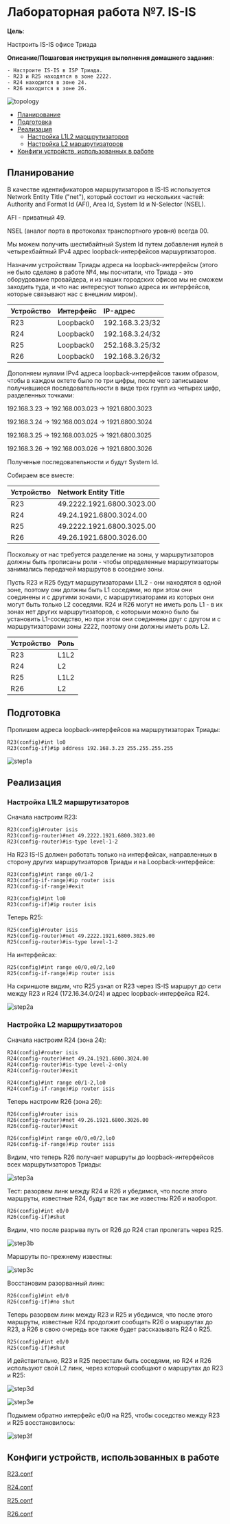 # Лабораторная работа №7. IS-IS

**Цель**:

Настроить IS-IS офисе Триада

**Описание/Пошаговая инструкция выполнения домашнего задания**:

    - Настроите IS-IS в ISP Триада.
    - R23 и R25 находятся в зоне 2222.
    - R24 находится в зоне 24.
    - R26 находится в зоне 26.

![topology](./images/topology.png)

- [Планирование](#планирование)
- [Подготовка](#подготовка)
- [Реализация](#реализация)
  - [Настройка L1L2 маршрутизаторов](#настройка-L1L2-маршрутизаторов)
  - [Настройка L2 маршрутизаторов](#настройка-L2-маршрутизаторов)
- [Конфиги устройств, использованных в работе](#конфиги-устройств-использованных-в-работе)

## Планирование

В качестве идентификаторов маршрутизаторов в IS-IS используется Network Entity Title ("net"), который состоит из нескольких частей: Authority and Format Id (AFI), Area Id, System Id и N-Selector (NSEL).

AFI - приватный 49.

NSEL (аналог порта в протоколах транспортного уровня) всегда 00.

Мы можем получить шестибайтный System Id путем добавления нулей в четырехбайтный IPv4 адрес loopback-интерфейсов маршуртизаторов.

Назначим устройствам Триады адреса на loopback-интерфейсы (этого не было сделано в работе №4, мы посчитали, что Триада - это оборудование провайдера, и из наших городских офисов мы не сможем заходить туда, и что нас интересуют только адреса их интерфейсов, которые связывают нас с внешним миром).

| Устройство | Интерфейс | IP-адрес        |
| :--------- | :-------- | :-------------- |
| R23        | Loopback0 | 192.168.3.23/32 |
| R24        | Loopback0 | 192.168.3.24/32 |
| R25        | Loopback0 | 252.168.3.25/32 |
| R26        | Loopback0 | 192.168.3.26/32 |

Дополняем нулями IPv4 адреса loopback-интерфейсов таким образом, чтобы в каждом октете было по три цифры, после чего записываем получившиеся последовательности в виде трех групп из четырех цифр, разделенных точками:

192.168.3.23 -> 192.168.003.023 -> 1921.6800.3023

192.168.3.24 -> 192.168.003.024 -> 1921.6800.3024

192.168.3.25 -> 192.168.003.025 -> 1921.6800.3025

192.168.3.26 -> 192.168.003.026 -> 1921.6800.3026

Полученые последовательности и будут System Id.

Собираем все вместе:

| Устройство | Network Entity Title      |
| :--------- | :------------------------ |
| R23        | 49.2222.1921.6800.3023.00 |
| R24        | 49.24.1921.6800.3024.00   |
| R25        | 49.2222.1921.6800.3025.00 |
| R26        | 49.26.1921.6800.3026.00   |

Поскольку от нас требуется разделение на зоны, у маршрутизаторов должны быть прописаны роли - чтобы определенные маршрутизаторы занимались передачей маршрутов в  соседние зоны.

Пусть R23 и R25 будут маршрутизаторами L1L2 - они находятся в одной зоне, поэтому они должны быть L1 соседями, но при этом они соединены и с другими зонами, с маршрутизаторами из которых они могут быть только L2 соседями. R24 и R26 могут не иметь роль L1 - в их зонах нет других маршрутизаторов, с которыми можно было бы установить L1-соседство, но при этом они соединены друг с другом и с маршрутизаторами зоны 2222, поэтому они должны иметь роль L2.

| Устройство | Роль |
| :--------- | :--- |
| R23        | L1L2 |
| R24        | L2   |
| R25        | L1L2 |
| R26        | L2   |

## Подготовка

Пропишем адреса loopback-интерфейсов на маршрутизаторах Триады:

```
R23(config)#int lo0
R23(config-if)#ip address 192.168.3.23 255.255.255.255
```

![step1a](./images/step1a.png)

## Реализация

### Настройка L1L2 маршрутизаторов

Сначала настроим R23:

```
R23(config)#router isis
R23(config-router)#net 49.2222.1921.6800.3023.00
R23(config-router)#is-type level-1-2
```

На R23 IS-IS должен работать только на интерфейсах, направленных в сторону других маршрутизаторов Триады и на Loopback-интерфейсе:

```
R23(config)#int range e0/1-2
R23(config-if-range)#ip router isis
R23(config-if-range)#exit

R23(config)#int lo0
R23(config-if)#ip router isis
```

Теперь R25:

```
R25(config)#router isis
R25(config-router)#net 49.2222.1921.6800.3025.00
R25(config-router)#is-type level-1-2
```

На интерфейсах:

```
R25(config)#int range e0/0,e0/2,lo0
R25(config-if-range)#ip router isis
```

На скриншоте видим, что R25 узнал от R23 через IS-IS маршрут до сети между R23 и R24 (172.16.34.0/24) и адрес loopback-интерфейса R24.

![step2a](./images/step2a.png)


### Настройка L2 маршрутизаторов

Сначала настроим R24 (зона 24):

```
R24(config)#router isis
R24(config-router)#net 49.24.1921.6800.3024.00
R24(config-router)#is-type level-2-only
R24(config-router)#exit

R24(config)#int range e0/1-2,lo0
R24(config-if-range)#ip router isis
```

Теперь настроим R26 (зона 26):

```
R26(config)#router isis
R26(config-router)#net 49.26.1921.6800.3026.00
R26(config-router)#exit

R26(config)#int range e0/0,e0/2,lo0
R26(config-if-range)#ip router isis
```

Видим, что теперь R26 получает маршруты до loopback-интерфейсов всех маршрутизаторов Триады:

![step3a](./images/step3a.png)

Тест: разорвем линк между R24 и R26 и убедимся, что после этого маршруты, известные R24, будут все так же известны R26 и наоборот.

```
R26(config)#int e0/0
R26(config-if)#shut
```

Видим, что после разрыва путь от R26 до R24 стал пролегать через R25.

![step3b](./images/step3b.png)

Маршруты по-прежнему известны:

![step3c](./images/step3c.png)

Восстановим разорванный линк:

```
R26(config)#int e0/0
R26(config-if)#no shut
```

Теперь разорвем линк между R23 и R25 и убедимся, что после этого маршруты, известные R24 продолжит сообщать R26 о маршрутах до R23, а R26 в свою очередь все также будет рассказывать R24 о R25.

```
R25(config)#int e0/0
R25(config-if)#shut
```

И действительно, R23 и R25 перестали быть соседями, но R24 и R26 используют свой L2 линк, через который сообщают о маршрутах до R23 и R25:

![step3d](./images/step3d.png)

![step3e](./images/step3e.png)

Подымем обратно интерфейс e0/0 на R25, чтобы соседство между R23 и R25 восстановилось:

![step3f](./images/step3f.png)

## Конфиги устройств, использованных в работе

[R23.conf](./configs/R23.conf)

[R24.conf](./configs/R24.conf)

[R25.conf](./configs/R25.conf)

[R26.conf](./configs/R26.conf)
